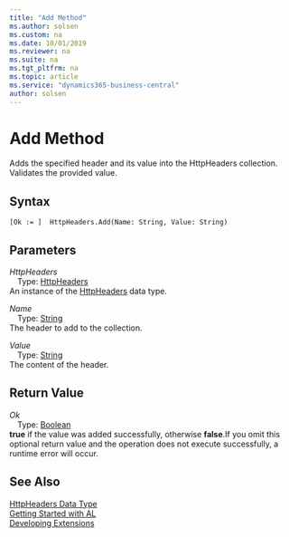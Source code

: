 ```yaml
---
title: "Add Method"
ms.author: solsen
ms.custom: na
ms.date: 10/01/2019
ms.reviewer: na
ms.suite: na
ms.tgt_pltfrm: na
ms.topic: article
ms.service: "dynamics365-business-central"
author: solsen
---
```

[//]: # (START>DO_NOT_EDIT)
[//]: # (IMPORTANT:Do not edit any of the content between here and the END>DO_NOT_EDIT.)
[//]: # (Any modifications should be made in the .xml files in the ModernDev repo.)
# Add Method
Adds the specified header and its value into the HttpHeaders collection. Validates the provided value.


## Syntax
```
[Ok := ]  HttpHeaders.Add(Name: String, Value: String)
```
## Parameters
*HttpHeaders*  
&emsp;Type: [HttpHeaders](httpheaders-data-type.md)  
An instance of the [HttpHeaders](httpheaders-data-type.md) data type.  

*Name*  
&emsp;Type: [String](../string/string-data-type.md)  
The header to add to the collection.
        
*Value*  
&emsp;Type: [String](../string/string-data-type.md)  
The content of the header.  


## Return Value
*Ok*  
&emsp;Type: [Boolean](../boolean/boolean-data-type.md)  
**true** if the value was added successfully, otherwise **false**.If you omit this optional return value and the operation does not execute successfully, a runtime error will occur.    


[//]: # (IMPORTANT: END>DO_NOT_EDIT)
## See Also
[HttpHeaders Data Type](httpheaders-data-type.md)  
[Getting Started with AL](../../devenv-get-started.md)  
[Developing Extensions](../../devenv-dev-overview.md)